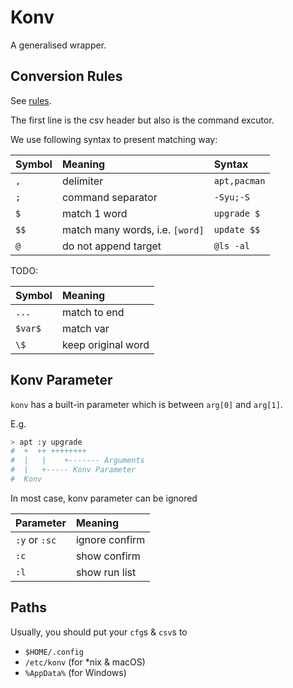 # Konv

A generalised wrapper.

## Conversion Rules

See [rules](https://github.com/KevinZonda/Konv/blob/master/rules).

The first line is the csv header but also is the command excutor.

We use following syntax to present matching way:

| Symbol | Meaning                         | Syntax       |
|:-------|:--------------------------------|:-------------|
| `,`    | delimiter                       | `apt,pacman` |
| `;`    | command separator               | `-Syu;-S`    |
| `$`    | match 1 word                    | `upgrade $`  |
| `$$`   | match many words, i.e. `[word]` | `update $$`  |
| `@`    | do not append target            | `@ls -al`    |

TODO:

| Symbol  | Meaning            |
|:--------|:-------------------|
| `...`   | match to end       |
| `$var$` | match var          |
| `\$`    | keep original word |

## Konv Parameter

`konv` has a built-in parameter which is between `arg[0]` and `arg[1]`.

E.g.

```bash
> apt :y upgrade
#  +  ++ ++++++++
#  |   |    +------- Arguments
#  |   +----- Konv Parameter
#  Konv
```

In most case, konv parameter can be ignored

| Parameter     | Meaning        |
|:--------------|:---------------|
| `:y` or `:sc` | ignore confirm |
| `:c`          | show confirm   |
| `:l`          | show run list  |

## Paths

Usually, you should put your `cfg`s & `csv`s to

- `$HOME/.config`
- `/etc/konv` (for *nix & macOS)
- `%AppData%` (for Windows)